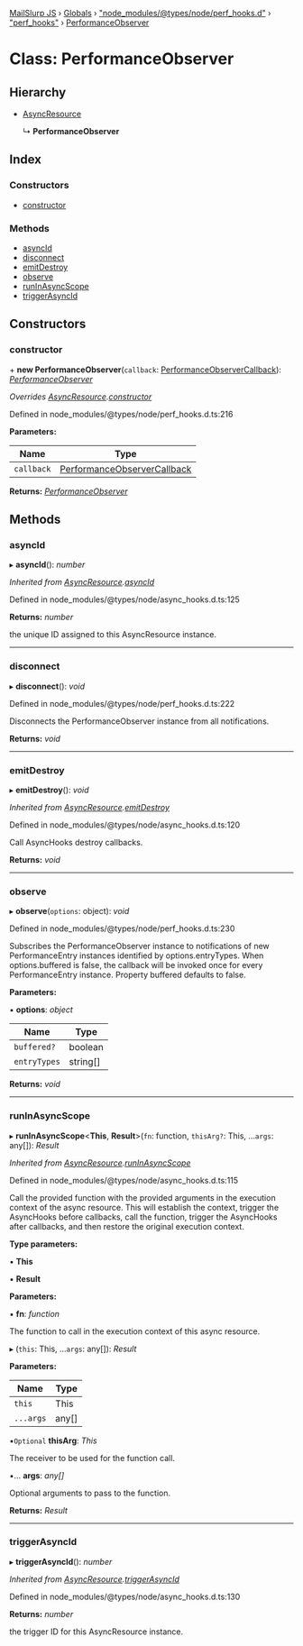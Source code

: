 [MailSlurp JS](../README.md) › [Globals](../globals.md) › ["node_modules/@types/node/perf_hooks.d"](../modules/_node_modules__types_node_perf_hooks_d_.md) › ["perf_hooks"](../modules/_node_modules__types_node_perf_hooks_d_._perf_hooks_.md) › [PerformanceObserver](_node_modules__types_node_perf_hooks_d_._perf_hooks_.performanceobserver.md)

# Class: PerformanceObserver

## Hierarchy

* [AsyncResource](_node_modules__types_node_async_hooks_d_._async_hooks_.asyncresource.md)

  ↳ **PerformanceObserver**

## Index

### Constructors

* [constructor](_node_modules__types_node_perf_hooks_d_._perf_hooks_.performanceobserver.md#constructor)

### Methods

* [asyncId](_node_modules__types_node_perf_hooks_d_._perf_hooks_.performanceobserver.md#asyncid)
* [disconnect](_node_modules__types_node_perf_hooks_d_._perf_hooks_.performanceobserver.md#disconnect)
* [emitDestroy](_node_modules__types_node_perf_hooks_d_._perf_hooks_.performanceobserver.md#emitdestroy)
* [observe](_node_modules__types_node_perf_hooks_d_._perf_hooks_.performanceobserver.md#observe)
* [runInAsyncScope](_node_modules__types_node_perf_hooks_d_._perf_hooks_.performanceobserver.md#runinasyncscope)
* [triggerAsyncId](_node_modules__types_node_perf_hooks_d_._perf_hooks_.performanceobserver.md#triggerasyncid)

## Constructors

###  constructor

\+ **new PerformanceObserver**(`callback`: [PerformanceObserverCallback](../modules/_node_modules__types_node_perf_hooks_d_._perf_hooks_.md#performanceobservercallback)): *[PerformanceObserver](_node_modules__types_node_perf_hooks_d_._perf_hooks_.performanceobserver.md)*

*Overrides [AsyncResource](_node_modules__types_node_async_hooks_d_._async_hooks_.asyncresource.md).[constructor](_node_modules__types_node_async_hooks_d_._async_hooks_.asyncresource.md#constructor)*

Defined in node_modules/@types/node/perf_hooks.d.ts:216

**Parameters:**

Name | Type |
------ | ------ |
`callback` | [PerformanceObserverCallback](../modules/_node_modules__types_node_perf_hooks_d_._perf_hooks_.md#performanceobservercallback) |

**Returns:** *[PerformanceObserver](_node_modules__types_node_perf_hooks_d_._perf_hooks_.performanceobserver.md)*

## Methods

###  asyncId

▸ **asyncId**(): *number*

*Inherited from [AsyncResource](_node_modules__types_node_async_hooks_d_._async_hooks_.asyncresource.md).[asyncId](_node_modules__types_node_async_hooks_d_._async_hooks_.asyncresource.md#asyncid)*

Defined in node_modules/@types/node/async_hooks.d.ts:125

**Returns:** *number*

the unique ID assigned to this AsyncResource instance.

___

###  disconnect

▸ **disconnect**(): *void*

Defined in node_modules/@types/node/perf_hooks.d.ts:222

Disconnects the PerformanceObserver instance from all notifications.

**Returns:** *void*

___

###  emitDestroy

▸ **emitDestroy**(): *void*

*Inherited from [AsyncResource](_node_modules__types_node_async_hooks_d_._async_hooks_.asyncresource.md).[emitDestroy](_node_modules__types_node_async_hooks_d_._async_hooks_.asyncresource.md#emitdestroy)*

Defined in node_modules/@types/node/async_hooks.d.ts:120

Call AsyncHooks destroy callbacks.

**Returns:** *void*

___

###  observe

▸ **observe**(`options`: object): *void*

Defined in node_modules/@types/node/perf_hooks.d.ts:230

Subscribes the PerformanceObserver instance to notifications of new PerformanceEntry instances identified by options.entryTypes.
When options.buffered is false, the callback will be invoked once for every PerformanceEntry instance.
Property buffered defaults to false.

**Parameters:**

▪ **options**: *object*

Name | Type |
------ | ------ |
`buffered?` | boolean |
`entryTypes` | string[] |

**Returns:** *void*

___

###  runInAsyncScope

▸ **runInAsyncScope**<**This**, **Result**>(`fn`: function, `thisArg?`: This, ...`args`: any[]): *Result*

*Inherited from [AsyncResource](_node_modules__types_node_async_hooks_d_._async_hooks_.asyncresource.md).[runInAsyncScope](_node_modules__types_node_async_hooks_d_._async_hooks_.asyncresource.md#runinasyncscope)*

Defined in node_modules/@types/node/async_hooks.d.ts:115

Call the provided function with the provided arguments in the
execution context of the async resource. This will establish the
context, trigger the AsyncHooks before callbacks, call the function,
trigger the AsyncHooks after callbacks, and then restore the original
execution context.

**Type parameters:**

▪ **This**

▪ **Result**

**Parameters:**

▪ **fn**: *function*

The function to call in the execution context of this
  async resource.

▸ (`this`: This, ...`args`: any[]): *Result*

**Parameters:**

Name | Type |
------ | ------ |
`this` | This |
`...args` | any[] |

▪`Optional`  **thisArg**: *This*

The receiver to be used for the function call.

▪... **args**: *any[]*

Optional arguments to pass to the function.

**Returns:** *Result*

___

###  triggerAsyncId

▸ **triggerAsyncId**(): *number*

*Inherited from [AsyncResource](_node_modules__types_node_async_hooks_d_._async_hooks_.asyncresource.md).[triggerAsyncId](_node_modules__types_node_async_hooks_d_._async_hooks_.asyncresource.md#triggerasyncid)*

Defined in node_modules/@types/node/async_hooks.d.ts:130

**Returns:** *number*

the trigger ID for this AsyncResource instance.
